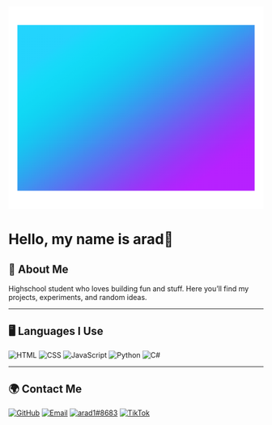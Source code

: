 <p align="center">

<img src="github_background.png" width="1500" height="400" />

# Hello, my name is arad👋

## 🚀 About Me
Highschool student who loves building fun and stuff.
Here you’ll find my projects, experiments, and random ideas.

---

## 🖥️ Languages I Use
![HTML](https://img.shields.io/badge/HTML-FF5733?style=for-the-badge&logo=html5&logoColor=white)
![CSS](https://img.shields.io/badge/CSS-264de4?style=for-the-badge&logo=css3&logoColor=white)
![JavaScript](https://img.shields.io/badge/JavaScript-F7E017?style=for-the-badge&logo=javascript&logoColor=black)
![Python](https://img.shields.io/badge/Python-3776AB?style=for-the-badge&logo=python&logoColor=white)
![C#](https://img.shields.io/badge/C%23-239120?style=for-the-badge&logo=csharp&logoColor=white)

---

## 🌍 Contact Me
[![GitHub](https://img.shields.io/badge/GitHub-181717?style=for-the-badge&logo=github&logoColor=white)](https://github.com/arad411)
[![Email](https://img.shields.io/badge/Email-D14836?style=for-the-badge&logo=gmail&logoColor=white)](https://mail.google.com/mail/?view=cm&to=araddvir@gmail.com)
[![arad1#8683](https://img.shields.io/badge/Discord-5865F2?style=for-the-badge&logo=discord&logoColor=white)](#)
[![TikTok](https://img.shields.io/badge/TikTok-000000?style=for-the-badge&logo=tiktok&logoColor=white)](https://www.tiktok.com/@sudoarad411?_t=ZS-903OjiOwjvM&_r=1)

</p>
